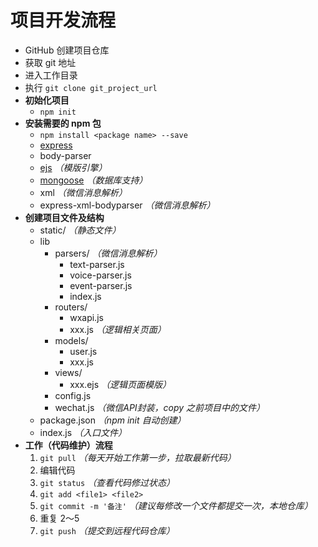 # 项目开发流程

- GitHub 创建项目仓库
- 获取 git 地址
- 进入工作目录
- 执行 `git clone git_project_url`
- **初始化项目**
    - `npm init`
- **安装需要的 npm 包**
    - `npm install <package name> --save`
    - [express](http://expressjs.com/)
    - body-parser
    - [ejs](https://github.com/tj/ejs) _（模版引擎）_
    - [mongoose](https://github.com/Automattic/mongoose) _（数据库支持）_
    - xml _（微信消息解析）_
    - express-xml-bodyparser _（微信消息解析）_
- **创建项目文件及结构**
    - static/ _（静态文件）_
    - lib
        - parsers/ _（微信消息解析）_
            - text-parser.js
            - voice-parser.js
            - event-parser.js
            - index.js
        - routers/
            - wxapi.js
            - xxx.js _（逻辑相关页面）_
        - models/
            - user.js
            - xxx.js
        - views/
            - xxx.ejs _（逻辑页面模版）_
        - config.js
        - wechat.js _（微信API封装，copy 之前项目中的文件）_
    - package.json _（npm init 自动创建）_
    - index.js _（入口文件）_
- **工作（代码维护）流程**
    1. `git pull` _（每天开始工作第一步，拉取最新代码）_
    1. 编辑代码
    1. `git status` _（查看代码修过状态）_
    1. `git add <file1> <file2>`
    1. `git commit -m '备注'` _（建议每修改一个文件都提交一次，本地仓库）_
    1. 重复 2～5
    1. `git push` _（提交到远程代码仓库）_
